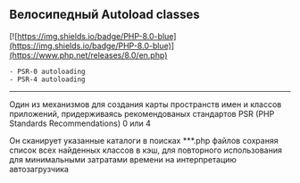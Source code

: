 ##  Велосипедный Autoload classes

[![https://img.shields.io/badge/PHP-8.0-blue](https://img.shields.io/badge/PHP-8.0-blue)](https://www.php.net/releases/8.0/en.php)


    - PSR-0 autoloading
    - PSR-4 autoloading
____

Один из механизмов для создания карты пространств имен и классов приложений, придерживаясь
рекомендованых стандартов PSR (PHP Standards Recommendations) 0 или 4

Он сканирует указанные каталоги в поисках **\*.php файлов сохраняя список всех найденных классов в кэш,
для повторного использования для минимальными затратами времени на интерпретацию автозагрузчика 


